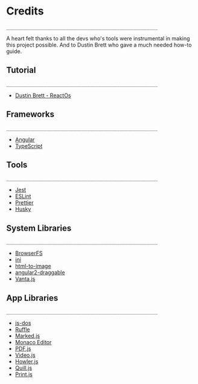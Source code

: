 # Credits

```
________________________________________________________
```

A heart felt thanks to all the devs who's tools were instrumental in making this project possible.
And to Dustin Brett who gave a much needed how-to guide.

## Tutorial

```
________________________________________________________
```

- [Dustin Brett - ReactOs](https://www.youtube.com/watch?v=S-rF5rkhaJ0&list=PLM88opVjBuU7xSRoHhs3hZBz3JmHHBMMN&index=1)

## Frameworks

```
________________________________________________________
```

- [Angular](https://github.com/angular/angular)
- [TypeScript](https://github.com/microsoft/TypeScript)

## Tools

```
________________________________________________________
```

- [Jest](https://github.com/facebook/jest)
- [ESLint](https://github.com/eslint/eslint)
- [Prettier](https://github.com/prettier/prettier)
- [Husky](https://github.com/typicode/husky)

## System Libraries

```
________________________________________________________
```

- [BrowserFS](https://github.com/jvilk/BrowserFS)
- [ini](https://github.com/npm/ini)
- [html-to-image](https://github.com/bubkoo/html-to-image)
- [angular2-draggable](https://github.com/xieziyu/angular2-draggable)
- [Vanta.js](https://github.com/tengbao/vanta)

## App Libraries

```
________________________________________________________
```

- [js-dos](https://github.com/caiiiycuk/js-dos)
- [Ruffle](https://github.com/ruffle-rs/ruffle)
- [Marked.js](https://github.com/markedjs/marked)
- [Monaco Editor](https://github.com/miki995/ngx-monaco-editor-v2#readme)
- [PDF.js](https://github.com/mozilla/pdf.js)
- [Video.js](https://github.com/videojs/video.js)
- [Howler.js](https://github.com/goldfire/howler.js)
- [Quill.js](https://github.com/slab/quill/)
- [Print.js](https://github.com/crabbly/print.js)
